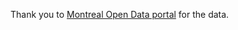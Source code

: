 Thank you to [Montreal Open Data portal](https://donnees.montreal.ca/en/dataset/incidents-du-reseau-du-metro) for the data.
